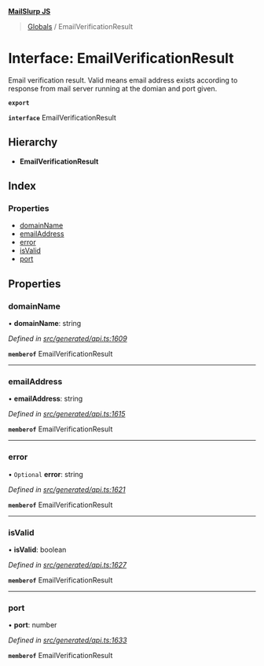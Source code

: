 **[MailSlurp JS](../README.md)**

> [Globals](../README.md) / EmailVerificationResult

# Interface: EmailVerificationResult

Email verification result. Valid means email address exists according to response from mail server running at the domian and port given.

**`export`** 

**`interface`** EmailVerificationResult

## Hierarchy

* **EmailVerificationResult**

## Index

### Properties

* [domainName](emailverificationresult.md#domainname)
* [emailAddress](emailverificationresult.md#emailaddress)
* [error](emailverificationresult.md#error)
* [isValid](emailverificationresult.md#isvalid)
* [port](emailverificationresult.md#port)

## Properties

### domainName

•  **domainName**: string

*Defined in [src/generated/api.ts:1609](https://github.com/mailslurp/mailslurp-client/blob/65d1444/src/generated/api.ts#L1609)*

**`memberof`** EmailVerificationResult

___

### emailAddress

•  **emailAddress**: string

*Defined in [src/generated/api.ts:1615](https://github.com/mailslurp/mailslurp-client/blob/65d1444/src/generated/api.ts#L1615)*

**`memberof`** EmailVerificationResult

___

### error

• `Optional` **error**: string

*Defined in [src/generated/api.ts:1621](https://github.com/mailslurp/mailslurp-client/blob/65d1444/src/generated/api.ts#L1621)*

**`memberof`** EmailVerificationResult

___

### isValid

•  **isValid**: boolean

*Defined in [src/generated/api.ts:1627](https://github.com/mailslurp/mailslurp-client/blob/65d1444/src/generated/api.ts#L1627)*

**`memberof`** EmailVerificationResult

___

### port

•  **port**: number

*Defined in [src/generated/api.ts:1633](https://github.com/mailslurp/mailslurp-client/blob/65d1444/src/generated/api.ts#L1633)*

**`memberof`** EmailVerificationResult
